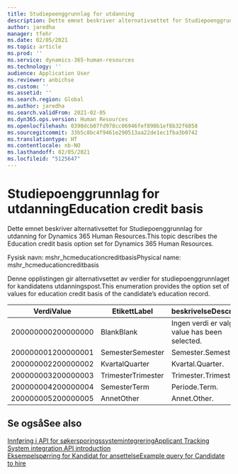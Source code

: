 ```yaml
---
title: Studiepoenggrunnlag for utdanning
description: Dette emnet beskriver alternativsettet for Studiepoenggrunnlag for utdanning for Dynamics 365 Human Resources.
author: jaredha
manager: tfehr
ms.date: 02/05/2021
ms.topic: article
ms.prod: ''
ms.service: dynamics-365-human-resources
ms.technology: ''
audience: Application User
ms.reviewer: anbichse
ms.custom: ''
ms.assetid: ''
ms.search.region: Global
ms.author: jaredha
ms.search.validFrom: 2021-02-05
ms.dyn365.ops.version: Human Resources
ms.openlocfilehash: 0390dcb07fd978cc06946fef890b1ef8b32f6858
ms.sourcegitcommit: 33b5c8bc4f9461e290513aa22de1ec1fba3b0742
ms.translationtype: HT
ms.contentlocale: nb-NO
ms.lasthandoff: 02/05/2021
ms.locfileid: "5125647"
---
```

# <a name="education-credit-basis"></a><span data-ttu-id="53f2b-103">Studiepoenggrunnlag for utdanning</span><span class="sxs-lookup"><span data-stu-id="53f2b-103">Education credit basis</span></span>

<span data-ttu-id="53f2b-104">Dette emnet beskriver alternativsettet for Studiepoenggrunnlag for utdanning for Dynamics 365 Human Resources.</span><span class="sxs-lookup"><span data-stu-id="53f2b-104">This topic describes the Education credit basis option set for Dynamics 365 Human Resources.</span></span>

<span data-ttu-id="53f2b-105">Fysisk navn: mshr_hcmeducationcreditbasis</span><span class="sxs-lookup"><span data-stu-id="53f2b-105">Physical name: mshr_hcmeducationcreditbasis</span></span>

<span data-ttu-id="53f2b-106">Denne opplistingen gir alternativsettet av verdier for studiepoenggrunnlaget for kandidatens utdanningspost.</span><span class="sxs-lookup"><span data-stu-id="53f2b-106">This enumeration provides the option set of values for education credit basis of the candidate’s education record.</span></span>

| <span data-ttu-id="53f2b-107">Verdi</span><span class="sxs-lookup"><span data-stu-id="53f2b-107">Value</span></span> | <span data-ttu-id="53f2b-108">Etikett</span><span class="sxs-lookup"><span data-stu-id="53f2b-108">Label</span></span> | <span data-ttu-id="53f2b-109">beskrivelse</span><span class="sxs-lookup"><span data-stu-id="53f2b-109">Description</span></span> |
| --- | --- | --- |
| <span data-ttu-id="53f2b-110">200000000</span><span class="sxs-lookup"><span data-stu-id="53f2b-110">200000000</span></span> | <span data-ttu-id="53f2b-111">Blank</span><span class="sxs-lookup"><span data-stu-id="53f2b-111">Blank</span></span> | <span data-ttu-id="53f2b-112">Ingen verdi er valgt.</span><span class="sxs-lookup"><span data-stu-id="53f2b-112">No value has been selected.</span></span> |
| <span data-ttu-id="53f2b-113">200000001</span><span class="sxs-lookup"><span data-stu-id="53f2b-113">200000001</span></span> | <span data-ttu-id="53f2b-114">Semester</span><span class="sxs-lookup"><span data-stu-id="53f2b-114">Semester</span></span> | <span data-ttu-id="53f2b-115">Semester.</span><span class="sxs-lookup"><span data-stu-id="53f2b-115">Semester.</span></span> |
| <span data-ttu-id="53f2b-116">200000002</span><span class="sxs-lookup"><span data-stu-id="53f2b-116">200000002</span></span> | <span data-ttu-id="53f2b-117">Kvartal</span><span class="sxs-lookup"><span data-stu-id="53f2b-117">Quarter</span></span> | <span data-ttu-id="53f2b-118">Kvartal.</span><span class="sxs-lookup"><span data-stu-id="53f2b-118">Quarter.</span></span> |
| <span data-ttu-id="53f2b-119">200000003</span><span class="sxs-lookup"><span data-stu-id="53f2b-119">200000003</span></span> | <span data-ttu-id="53f2b-120">Trimester</span><span class="sxs-lookup"><span data-stu-id="53f2b-120">Trimester</span></span> | <span data-ttu-id="53f2b-121">Trimester.</span><span class="sxs-lookup"><span data-stu-id="53f2b-121">Trimester.</span></span> |
| <span data-ttu-id="53f2b-122">200000004</span><span class="sxs-lookup"><span data-stu-id="53f2b-122">200000004</span></span> | <span data-ttu-id="53f2b-123">Semester</span><span class="sxs-lookup"><span data-stu-id="53f2b-123">Term</span></span> | <span data-ttu-id="53f2b-124">Periode.</span><span class="sxs-lookup"><span data-stu-id="53f2b-124">Term.</span></span> |
| <span data-ttu-id="53f2b-125">200000005</span><span class="sxs-lookup"><span data-stu-id="53f2b-125">200000005</span></span> | <span data-ttu-id="53f2b-126">Annet</span><span class="sxs-lookup"><span data-stu-id="53f2b-126">Other</span></span> | <span data-ttu-id="53f2b-127">Annet.</span><span class="sxs-lookup"><span data-stu-id="53f2b-127">Other.</span></span> |

## <a name="see-also"></a><span data-ttu-id="53f2b-128">Se også</span><span class="sxs-lookup"><span data-stu-id="53f2b-128">See also</span></span>

[<span data-ttu-id="53f2b-129">Innføring i API for søkersporingssystemintegrering</span><span class="sxs-lookup"><span data-stu-id="53f2b-129">Applicant Tracking System integration API introduction</span></span>](hr-admin-integration-ats-api-introduction.md)<br>
[<span data-ttu-id="53f2b-130">Eksempelspørring for Kandidat for ansettelse</span><span class="sxs-lookup"><span data-stu-id="53f2b-130">Example query for Candidate to hire</span></span>](hr-admin-integration-ats-api-candidate-to-hire-example-query.md)

